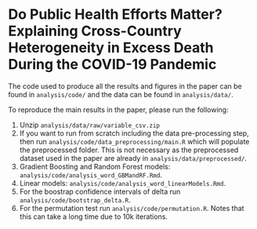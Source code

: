 # Do Public Health Efforts Matter? Explaining Cross-Country Heterogeneity in Excess Death During the COVID-19 Pandemic

The code used to produce all the results and figures in the paper can be found in `analysis/code/` and the data can be found in `analysis/data/`. 

To reproduce the main results in the paper, please run the following:
1. Unzip `analysis/data/raw/variable_csv.zip`
2. If you want to run from scratch including the data pre-processing step, then run `analysis/code/data_preprocessing/main.R` which will populate the preprocessed folder. This is not necessary as the preprocessed dataset used in the paper are already in `analysis/data/preprocessed/`.
3. Gradient Boosting and Random Forest models: `analysis/code/analysis_word_GBMandRF.Rmd`. 
4. Linear models: `analysis/code/analysis_word_linearModels.Rmd`. 
5. For the boostrap confidence intervals of delta run `analysis/code/bootstrap_delta.R`.
6. For the permutation test run `analysis/code/permutation.R`. Notes that this can take a long time due to 10k iterations.
